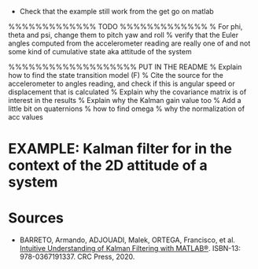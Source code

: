 * Check that the example still work from the get go on matlab

%%%%%%%%%%%%% TODO %%%%%%%%%%%%%
% For phi, theta and psi, change them to pitch yaw and roll
% verify that the Euler angles computed from the accelerometer reading are really one of and not some kind of cumulative state aka attitude of the system

%%%%%%%%%%%%%%%%%%% PUT IN THE README
% Explain how to find the state transition model (F)
% Cite the source for the accelerometer to angles reading, and check if this is angular speed or displacement that is calculated 
% Explain why the covariance matrix is of interest in the results
% Explain why the Kalman gain value too
% Add a little bit on quaternions
% how to find omega
% why the normalization of acc values


# EXAMPLE: Kalman filter for in the context of the 2D attitude of a system


# Sources

* BARRETO, Armando, ADJOUADI, Malek, ORTEGA, Francisco, et al. [Intuitive Understanding of Kalman Filtering with MATLAB®](https://www.taylorfrancis.com/books/mono/10.1201/9780429200656/intuitive-understanding-kalman-filtering-matlab%C2%AE-armando-barreto-malek-adjouadi-francisco-ortega-nonnarit-larnnithipong). ISBN-13: 978-0367191337. CRC Press, 2020.
